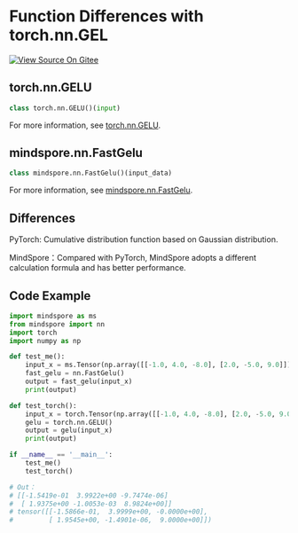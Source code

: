 # Function Differences with torch.nn.GEL

[![View Source On Gitee](https://mindspore-website.obs.cn-north-4.myhuaweicloud.com/website-images/r1.8/resource/_static/logo_source_en.png)](https://gitee.com/mindspore/docs/blob/r1.8/docs/mindspore/source_en/note/api_mapping/pytorch_diff/FastGelu.md)

## torch.nn.GELU

```python
class torch.nn.GELU()(input)
```

For more information, see [torch.nn.GELU](https://pytorch.org/docs/1.5.0/nn.html#torch.nn.GELU).

## mindspore.nn.FastGelu

```python
class mindspore.nn.FastGelu()(input_data)
```

For more information, see [mindspore.nn.FastGelu](https://mindspore.cn/docs/en/r1.8/api_python/nn/mindspore.nn.FastGelu.html#mindspore.nn.FastGelu).

## Differences

PyTorch: Cumulative distribution function based on Gaussian distribution.

MindSpore：Compared with PyTorch, MindSpore adopts a different calculation formula and has better performance.

## Code Example

```python
import mindspore as ms
from mindspore import nn
import torch
import numpy as np

def test_me():
    input_x = ms.Tensor(np.array([[-1.0, 4.0, -8.0], [2.0, -5.0, 9.0]]), ms.float32)
    fast_gelu = nn.FastGelu()
    output = fast_gelu(input_x)
    print(output)

def test_torch():
    input_x = torch.Tensor(np.array([[-1.0, 4.0, -8.0], [2.0, -5.0, 9.0]]))
    gelu = torch.nn.GELU()
    output = gelu(input_x)
    print(output)

if __name__ == '__main__':
    test_me()
    test_torch()

# Out：
# [[-1.5419e-01  3.9922e+00 -9.7474e-06]
#  [ 1.9375e+00 -1.0053e-03  8.9824e+00]]
# tensor([[-1.5866e-01,  3.9999e+00, -0.0000e+00],
#         [ 1.9545e+00, -1.4901e-06,  9.0000e+00]])
```